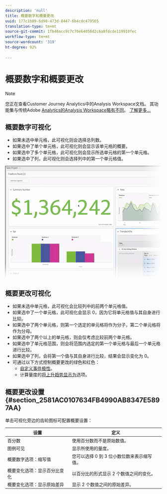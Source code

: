 ```yaml
---
description: 'null'
title: 概要数字和概要更改
uuid: 177c1b89-6d98-473d-8447-6b4cdc479565
translation-type: tm+mt
source-git-commit: 1fb46acc9c7c70e64058d2c6a8fdcde119910fec
workflow-type: tm+mt
source-wordcount: '319'
ht-degree: 92%

---
```



# 概要数字和概要更改

>[!NOTE]
>
>您正在查看Customer Journey Analytics中的Analysis Workspace文档。 其功能集与传统Adobe [Analytics的Analysis Workspace略有不同](https://docs.adobe.com/content/help/zh-Hans/analytics/analyze/analysis-workspace/home.html)。 [了解更多...](/help/getting-started/cja-aa.md)

## 概要数字可视化

* 如果未选中单元格，此可视化则会选择总列数。
* 如果选中了单个单元格，此可视化则会显示该单元格的概要。
* 如果选中了多个单元格，此可视化则会显示所选单元格的第一个单元格。
* 如果选中了列，此可视化则会选择列中的第一个单元格值。

![](assets/summary-number.png)

## 概要更改可视化

* 如果未选中单元格，此可视化会比较列中的前两个单元格值。
* 如果选中了一个单元格，此可视化会显示 0，因为它将单元格值与其自身进行比较。
* 如果选中了两个单元格，则第一个选定的单元格将作为分子，第二个单元格将作为分母。
* 如果选中了两个以上的单元格，则会仅考虑比较前两个单元格。
* 如果选中了单元格范围，则会将范围内选定的第一个单元格与最后一个单元格进行比较。
* 如果选中了列，会将第一个值与其自身进行比较，结果会显示变化为 0。
* 可通过以下方式控制概要更改的绿色和红色：
   * [自定义事件极性](https://docs.adobe.com/content/help/zh-Hans/analytics/admin/admin-tools/success-events/success-event.html)。
   * 计算量度的[将上升趋势显示为](https://docs.adobe.com/content/help/zh-Hans/analytics/components/calculated-metrics/calcmetric-workflow/cm-build-metrics.html)选项。

## 概要更改设置 {#section_2581AC0107634FB4990AB8347E5897AA}

单击可视化旁边的齿轮图标可配置概要设置：

| 设置 | 定义 |
|--- |--- |
| 百分数 | 使用百分数而不是原始数值。 |
| 图例可见 | 显示所使用的量度。 |
| 概要数字选项：缩写值 | 您可以选择 0 到 3 位小数位数来表示缩写值。 |
| 概要变化选项：显示百分比变化 | 以百分比的形式显示 2 个数值之间的变化。 |
| 概要变化选项：显示原始差异 | 显示 2 个数值之间的原始差异。 |
